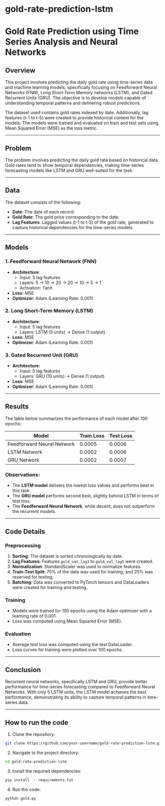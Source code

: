 # gold-rate-prediction-lstm

# Gold Rate Prediction using Time Series Analysis and Neural Networks

## Overview
This project involves predicting the daily gold rate using time-series data and machine learning models, specifically focusing on Feedforward Neural Networks (FNN), Long Short-Term Memory networks (LSTM), and Gated Recurrent Units (GRU). The objective is to develop models capable of understanding temporal patterns and delivering robust predictions.

The dataset used contains gold rates indexed by date. Additionally, lag features (t-1 to t-5) were created to provide historical context for the models. The models were trained and evaluated on train and test sets using Mean Squared Error (MSE) as the loss metric.

---

## Problem
The problem involves predicting the daily gold rate based on historical data. Gold rates tend to show temporal dependencies, making time-series forecasting models like LSTM and GRU well-suited for the task.

---

## Data
The dataset consists of the following:
- **Date**: The date of each record.
- **Gold Rate**: The gold price corresponding to the date.
- **Lag Features**: Lagged values (t-1 to t-5) of the gold rate, generated to capture historical dependencies for the time-series models.

---

## Models

### 1. Feedforward Neural Network (FNN)
- **Architecture**: 
  - Input: 5 lag features
  - Layers: 5 → 10 → 20 → 20 → 10 → 5 → 1
  - Activation: Tanh
- **Loss**: MSE
- **Optimizer**: Adam (Learning Rate: 0.001)

### 2. Long Short-Term Memory (LSTM)
- **Architecture**:
  - Input: 5 lag features
  - Layers: LSTM (5 units) → Dense (1 output)
- **Loss**: MSE
- **Optimizer**: Adam (Learning Rate: 0.001)

### 3. Gated Recurrent Unit (GRU)
- **Architecture**:
  - Input: 5 lag features
  - Layers: GRU (10 units) → Dense (1 output)
- **Loss**: MSE
- **Optimizer**: Adam (Learning Rate: 0.001)

---

## Results
The table below summarizes the performance of each model after 100 epochs:

| Model                     | Train Loss | Test Loss |
|---------------------------|------------|-----------|
| Feedforward Neural Network | 0.0005     | 0.0006    |
| LSTM Network              | 0.0002     | 0.0006    |
| GRU Network               | 0.0002     | 0.0007    |

### Observations:
- The **LSTM model** delivers the lowest loss values and performs best in this task.
- The **GRU model** performs second best, slightly behind LSTM in terms of test loss.
- The **Feedforward Neural Network**, while decent, does not outperform the recurrent models.

---

## Code Details

### Preprocessing
1. **Sorting**: The dataset is sorted chronologically by date.
2. **Lag Features**: Features `gold_val_lag1` to `gold_val_lag5` were created.
3. **Normalization**: StandardScaler was used to normalize features.
4. **Train-Test Split**: 75% of the data was used for training, and 25% was reserved for testing.
5. **Batching**: Data was converted to PyTorch tensors and DataLoaders were created for training and testing.

### Training
- Models were trained for 100 epochs using the Adam optimizer with a learning rate of 0.001.
- Loss was computed using Mean Squared Error (MSE).

### Evaluation
- Average test loss was computed using the test DataLoader.
- Loss curves for training were plotted over 100 epochs.

---


## Conclusion
Recurrent neural networks, specifically LSTM and GRU, provide better performance for time-series forecasting compared to Feedforward Neural Networks. With only 5 LSTM units, the LSTM model achieves the best performance, demonstrating its ability to capture temporal patterns in time-series data.

---

## How to run the code
1. Clone the repository:
```bash
git clone https://github.com/your-username/gold-rate-prediction-lstm.git
```
2. Navigate to the project directory:
```bash
cd gold-rate-prediction-lstm
```
3. Install the required dependencies:
```bash
pip install -r requirements.txt
```
4. Run the code:
```bash
python gold.py
```